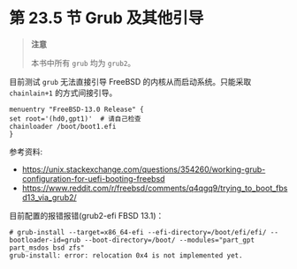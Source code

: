# 第 23.5 节 Grub 及其他引导

> **注意**
>
> 本书中所有 `grub` 均为 `grub2`。

目前测试 `grub` 无法直接引导 FreeBSD 的内核从而启动系统。只能采取 `chainlain+1` 的方式间接引导。

```shell
menuentry "FreeBSD-13.0 Release" {
set root='(hd0,gpt1)'  # 请自己检查
chainloader /boot/boot1.efi
}
```

参考资料:

- <https://unix.stackexchange.com/questions/354260/working-grub-configuration-for-uefi-booting-freebsd>
- <https://www.reddit.com/r/freebsd/comments/q4qgq9/trying_to_boot_fbsd13_via_grub2/>

目前配置的报错报错(grub2-efi FBSD 13.1)：

```shell
# grub-install --target=x86_64-efi --efi-directory=/boot/efi/efi/ --bootloader-id=grub --boot-directory=/boot/ --modules="part_gpt part_msdos bsd zfs"
grub-install: error: relocation 0x4 is not implemented yet.
```
